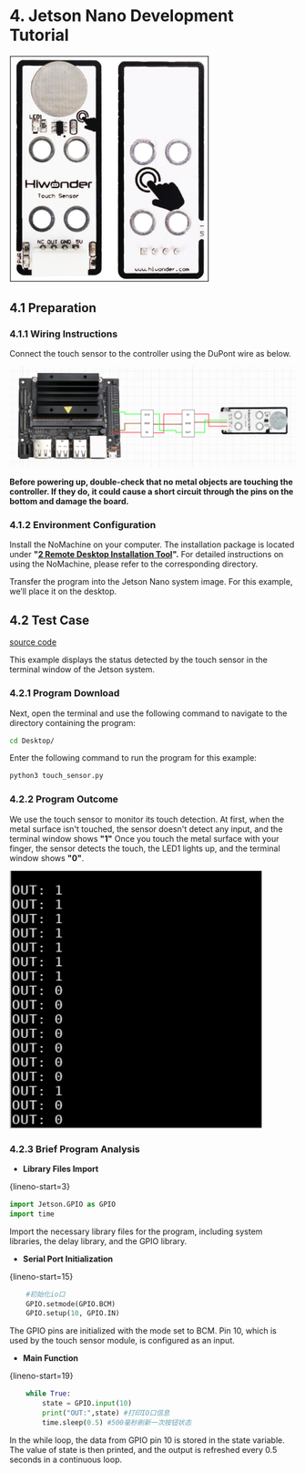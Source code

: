 # 4. Jetson Nano Development Tutorial

<img src="../_static/media/chapter_4/image3.png" class="common_img" style="width:350px;"/>

## 4.1 Preparation

### 4.1.1 Wiring Instructions

Connect the touch sensor to the controller using the DuPont wire as below.

<img src="../_static/media/chapter_4/image4.png" class="common_img" />

**Before powering up, double-check that no metal objects are touching the controller. If they do, it could cause a short circuit through the pins on the bottom and damage the board.**

### 4.1.2 Environment Configuration

Install the NoMachine on your computer. The installation package is located under **"[2 Remote Desktop Installation Tool](Appendix.md)".** For detailed instructions on using the NoMachine, please refer to the corresponding directory.

Transfer the program into the Jetson Nano system image. For this example, we’ll place it on the desktop.

## 4.2 Test Case

[source code](../_static/source_code/touch_sensor.zip)

This example displays the status detected by the touch sensor in the terminal window of the Jetson system.

### 4.2.1 Program Download

Next, open the terminal and use the following command to navigate to the directory containing the program: 

```bash
cd Desktop/
```

Enter the following command to run the program for this example: 

```bash
python3 touch_sensor.py
```

### 4.2.2 Program Outcome

We use the touch sensor to monitor its touch detection. At first, when the metal surface isn't touched, the sensor doesn't detect any input, and the terminal window shows **"1"** 
Once you touch the metal surface with your finger, the sensor detects the touch, the LED1 lights up, and the terminal window shows **"0"**.

<img src="../_static/media/chapter_4/image7.png" class="common_img" />

### 4.2.3 Brief Program Analysis

-   **Library Files Import**

{lineno-start=3}

```python
import Jetson.GPIO as GPIO
import time
```

Import the necessary library files for the program, including system libraries, the delay library, and the GPIO library.

-   **Serial Port Initialization**

{lineno-start=15}

```python
    #初始化io口
    GPIO.setmode(GPIO.BCM)
    GPIO.setup(10, GPIO.IN)
```

The GPIO pins are initialized with the mode set to BCM. Pin 10, which is used by the touch sensor module, is configured as an input.

-   **Main Function**

{lineno-start=19}

```python
    while True:
        state = GPIO.input(10)
        print("OUT:",state) #打印IO口信息
        time.sleep(0.5) #500毫秒刷新一次按钮状态
```

In the while loop, the data from GPIO pin 10 is stored in the state variable. The value of state is then printed, and the output is refreshed every 0.5 seconds in a continuous loop.
